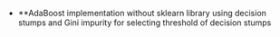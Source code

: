 - **AdaBoost implementation without sklearn library
using decision stumps
and Gini impurity for selecting threshold of decision stumps 
